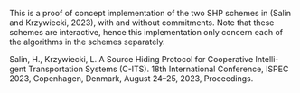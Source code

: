 This is a proof of concept implementation of the two SHP schemes in (Salin and Krzywiecki, 2023), with and without commitments. Note that these schemes are interactive, hence this implementation only concern each of the algorithms in the schemes separately.

Salin, H., Krzywiecki, L. A Source Hiding Protocol for Cooperative Intelli-
gent Transportation Systems (C-ITS). 18th International Conference, ISPEC
2023, Copenhagen, Denmark, August 24–25, 2023, Proceedings.
